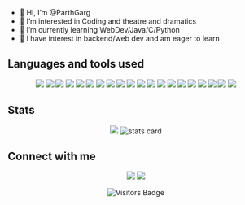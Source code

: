 

- 👋 Hi, I’m @ParthGarg
- 👀 I’m interested in Coding and theatre and dramatics
- 🌱 I’m currently learning WebDev/Java/C/Python
- 💞️ I have interest in backend/web dev and am eager to learn
## Languages and tools used
<p align="center">
 <img src="https://img.shields.io/badge/HTML5-239120?style=for-the-badge&logo=html5&logoColor=white"><img/>
 <img src="https://img.shields.io/badge/CSS-239120?style=for-the-badge&logo=css3&logoColor=white"><img/>
 <img src="https://img.shields.io/badge/JavaScript-323330?style=for-the-badge&logo=javascript&logoColor=F7DF1E"><img/>
 <img src="https://img.shields.io/badge/Bootstrap-563D7C?style=for-the-badge&logo=bootstrap&logoColor=white"><img/>
 <img src="https://img.shields.io/badge/Tailwind_CSS-38B2AC?style=for-the-badge&logo=tailwind-css&logoColor=white"><img/>
 <img src="https://img.shields.io/badge/Node.js-339933?style=for-the-badge&logo=nodedotjs&logoColor=white"><img/>
 <img src="https://img.shields.io/badge/React-20232A?style=for-the-badge&logo=react&logoColor=61DAFB"><img/>
 <img src="https://img.shields.io/badge/Express.js-000000?style=for-the-badge&logo=express&logoColor=whit"><img/>
 <img src="https://img.shields.io/badge/MongoDB-4EA94B?style=for-the-badge&logo=mongodb&logoColor=white"><img/>
 <img src="https://img.shields.io/badge/TypeScript-007ACC?style=for-the-badge&logo=typescript&logoColor=white"><img/>
 <img src="https://img.shields.io/badge/next.js-000000?style=for-the-badge&logo=nextdotjs&logoColor=white"><img/>
 <img src="https://img.shields.io/badge/java-%23ED8B00.svg?style=for-the-badge&logo=java&logoColor=white"><img/>
 <img src="https://img.shields.io/badge/C-00599C?style=for-the-badge&logo=c&logoColor=white"><img/>
 <img src="https://img.shields.io/badge/C%2B%2B-00599C?style=for-the-badge&logo=c%2B%2B&logoColor=white"><img/>
 <img src="https://img.shields.io/badge/Python-FFD43B?style=for-the-badge&logo=python&logoColor=blue"><img/>
 <img src="https://img.shields.io/badge/GitHub-100000?style=for-the-badge&logo=github&logoColor=white"><img/>
  <img src="https://img.shields.io/badge/MySQL-00000F?style=for-the-badge&logo=mysql&logoColor=white"><img/>
  <img src="https://img.shields.io/badge/SQLite-07405E?style=for-the-badge&logo=sqlite&logoColor=white"><img/>
  <img src="https://img.shields.io/badge/Figma-F24E1E?style=for-the-badge&logo=figma&logoColor=white"><img/>
  <img src="https://img.shields.io/badge/Visual_Studio_Code-0078D4?style=for-the-badge&logo=visual%20studio%20code&logoColor=white><img/>
  <img src="https://img.shields.io/badge/Visual_Studio_Code-0078D4?style=for-the-badge&logo=visual%20studio%20code&logoColor=white><img/>
  
</p> 
<!--  [![@ParthGarg0304's Holopin board](https://holopin.me/ParthGarg0304)](https://holopin.io/@ParthGarg0304) -->
      
 ## Stats
<!--  <p align="center">
 <img src="https://github-readme-streak-stats.herokuapp.com/?user=ParthGarg0304&theme=dark" width="45%" align="center"/>
 <img src="https://github-readme-stats.vercel.app/api?username=ParthGarg0304&theme=dark&count_private=true&include_all_commits=true&show_icons=true&custom_title=%23%20GitHub%20Stats%20%E2%9C%85" width="45%" align="center"/>
  <br/>
  <img src="https://github-readme-stats.vercel.app/api/top-langs/?username=ParthGarg0304&theme=dark&layout=compact&langs_count=10&custom_title=%23%20Most%20Used%20Languages%20%F0%9F%91%A8%F0%9F%8F%BD%E2%80%8D%F0%9F%92%BB" align="center" width="30%"/>
  <img src="https://github-profile-summary-cards.vercel.app/api/cards/profile-details?username=ParthGarg0304&theme=moonlight" width="58%" align="center" />
 <!--
  <img src="https://github-profile-trophy.vercel.app/?username=ParthGarg0304row=1(https://github.com/ParthGarg0304/github-profile-trophy)" />
-->
<!-- <p/> --> 
 <p align="center">
         <img src="https://github-profile-summary-cards.vercel.app/api/cards/most-commit-language?username=ParthGarg0304&theme=radical" />
        <img alt= "stats card" src="https://github-profile-summary-cards.vercel.app/api/cards/stats?username=ParthGarg0304&theme=radical">

<p>
 
 ## Connect with me 
<p align="center">
<!--   <a href="https://dev.to/divyanshu1810"><img src="https://img.shields.io/badge/dev.to-0A0A0A?style=for-the-badge&logo=dev.to&logoColor=white" /><a/> -->
  <a href="https://www.linkedin.com/in/parth-garg-43228a210/" target="_blank"><img src="https://img.shields.io/badge/linkedin-%230077B5.svg?&style=for-the-badge&logo=linkedin&logoColor=white" /></a>
  <a href="https://parthgarg0304.github.io/Portfolio/" target="_blank"><img src="https://img.shields.io/badge/my_portfolio-000?style=for-the-badge&logo=ko-fi&logoColor=white" /></a>

</p>
 
<!--    ## Facts
   ```
  >> java facts.java
  
  People say "Jack of all Trades, Master of None",
  Quoted back in 1592, still a cliche in 2022.
  
  I say "Explorer of all Trades, Master of One".
  ```
-->   
   <p align="center">
    <img align="center" src="https://visitor-badge.glitch.me/badge?page_id=ParthGarg0304.visitor-badge" alt="Visitors Badge"><img/>
   <p/>
